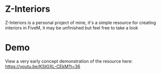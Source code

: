 # Z-Interiors

Z-Interiors is a personal project of mine, it's a simple resource for creating interiors in FiveM, it may be unfinished but feel free to take a look

# Demo

View a very early concept demonstration of the resource here: https://youtu.be/KStGXL-CEkM?t=36